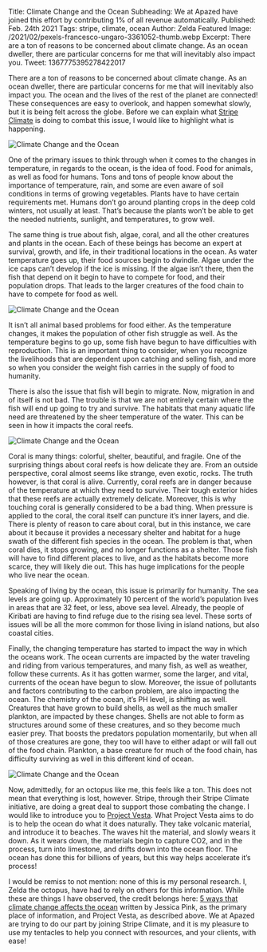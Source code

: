 Title: Climate Change and the Ocean
Subheading: We at Apazed have joined this effort by contributing 1% of all revenue automatically.
Published: Feb. 24th 2021
Tags: stripe, climate, ocean
Author: Zelda
Featured Image: /2021/02/pexels-francesco-ungaro-3361052-thumb.webp
Excerpt: There are a ton of reasons to be concerned about climate change. As an ocean dweller, there are particular concerns for me that will inevitably also impact you.
Tweet: 1367775395278422017

There are a ton of reasons to be concerned about climate change. As an ocean dweller, there are particular concerns for me that will inevitably also impact you. The ocean and the lives of the rest of the planet are connected! These consequences are easy to overlook, and happen somewhat slowly, but it is being felt across the globe. Before we can explain what [Stripe Climate](https://stripe.com/climate) is doing to combat this issue, I would like to highlight what is happening.

![Climate Change and the Ocean](/2021/02/pexels-chevanon-photography-1108104-1200.webp)

One of the primary issues to think through when it comes to the changes in temperature, in regards to the ocean, is the idea of food. Food for animals, as well as food for humans. Tons and tons of people know about the importance of temperature, rain, and some are even aware of soil conditions in terms of growing vegetables. Plants have to have certain requirements met. Humans don’t go around planting crops in the deep cold winters, not usually at least. That’s because the plants won’t be able to get the needed nutrients, sunlight, and temperatures, to grow well.

The same thing is true about fish, algae, coral, and all the other creatures and plants in the ocean. Each of these beings has become an expert at survival, growth, and life, in their traditional locations in the ocean. As water temperature goes up, their food sources begin to dwindle. Algae under the ice caps can’t develop if the ice is missing. If the algae isn’t there, then the fish that depend on it begin to have to compete for food, and their population drops. That leads to the larger creatures of the food chain to have to compete for food as well.

![Climate Change and the Ocean](/2021/02/pexels-diego-sandoval-4766972-1200.webp)

It isn’t all animal based problems for food either. As the temperature changes, it makes the population of other fish struggle as well. As the temperature begins to go up, some fish have begun to have difficulties with reproduction. This is an important thing to consider, when you recognize the livelihoods that are dependent upon catching and selling fish, and more so when you consider the weight fish carries in the supply of food to humanity.

There is also the issue that fish will begin to migrate. Now, migration in and of itself is not bad. The trouble is that we are not entirely certain where the fish will end up going to try and survive. The habitats that many aquatic life need are threatened by the sheer temperature of the water. This can be seen in how it impacts the coral reefs.

![Climate Change and the Ocean](/2021/02/pexels-francesco-ungaro-3361052-1200.webp)

Coral is many things: colorful, shelter, beautiful, and fragile. One of the surprising things about coral reefs is how delicate they are. From an outside perspective, coral almost seems like strange, even exotic, rocks. The truth however, is that coral is alive. Currently, coral reefs are in danger because of the temperature at which they need to survive. Their tough exterior hides that these reefs are actually extremely delicate. Moreover, this is why touching coral is generally considered to be a bad thing. When pressure is applied to the coral, the coral itself can puncture it’s inner layers, and die. There is plenty of reason to care about coral, but in this instance, we care about it because it provides a necessary shelter and habitat for a huge swath of the different fish species in the ocean. The problem is that, when coral dies, it stops growing, and no longer functions as a shelter. Those fish will have to find different places to live, and as the habitats become more scarce, they will likely die out. This has huge implications for the people who live near the ocean.

Speaking of living by the ocean, this issue is primarily for humanity. The sea levels are going up. Approximately 10 percent of the world’s population lives in areas that are 32 feet, or less, above sea level. Already, the people of Kiribati are having to find refuge due to the rising sea level. These sorts of issues will be all the more common for those living in island nations, but also coastal cities.


Finally, the changing temperature has started to impact the way in which the oceans work. The ocean currents are impacted by the water traveling and riding from various temperatures, and many fish, as well as weather, follow these currents. As it has gotten warmer, some the larger, and vital, currents of the ocean have begun to slow. Moreover, the issue of pollutants and factors contributing to the carbon problem, are also impacting the ocean. The chemistry of the ocean, it’s PH level, is shifting as well. Creatures that have grown to build shells, as well as the much smaller plankton, are impacted by these changes. Shells are not able to form as structures around some of these creatures, and so they become much easier prey. That boosts the predators population momentarily, but when all of those creatures are gone, they too will have to either adapt or will fall out of the food chain. Plankton, a base creature for much of the food chain, has difficulty surviving as well in this different kind of ocean.

![Climate Change and the Ocean](/2021/02/pexels-pixabay-534049-1200.webp)


Now, admittedly, for an octopus like me, this feels like a ton. This does not mean that everything is lost, however. Stripe, through their Stripe Climate initiative, are doing a great deal to support those combating the change. I would like to introduce you to [Project Vesta](https://www.projectvesta.org/). What Project Vesta aims to do is to help the ocean do what it does naturally. They take volcanic material, and introduce it to beaches. The waves hit the material, and slowly wears it down. As it wears down, the materials begin to capture CO2, and in the process, turn into limestone, and drifts down into the ocean floor. The ocean has done this for billions of years, but this way helps accelerate it’s process!

I would be remiss to not mention: none of this is my personal research. I, Zelda the octopus, have had to rely on others for this information. While these are things I have observed, the credit belongs here: [5 ways that climate change affects the ocean](https://www.conservation.org/blog/5-ways-that-climate-change-affects-the-ocean) written by Jessica Pink, as the primary place of information, and Project Vesta, as described above. We at Apazed are trying to do our part by joining Stripe Climate, and it is my pleasure to use my tentacles to help you connect with resources, and your clients, with ease!
